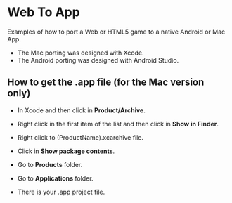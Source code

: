 # Web To App

Examples of how to port a Web or HTML5 game to a native Android or Mac App.

* The Mac porting was designed with Xcode.
* The Android porting was designed with Android Studio.

## How to get the .app file (for the Mac version only)

* In Xcode and then click in **Product/Archive**.

* Right click in the first item of the list and then click in **Show in Finder**.

* Right click to (ProductName).xcarchive file.

* Click in **Show package contents**.

* Go to **Products** folder.

* Go to **Applications** folder.

* There is your .app project file.
